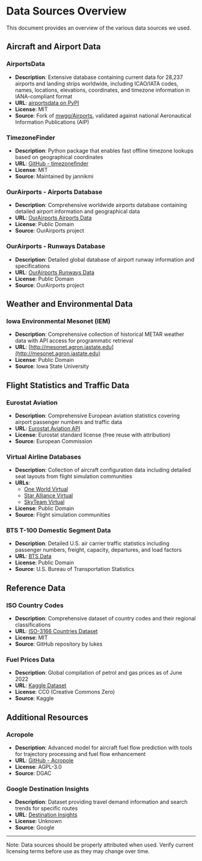 # Data Sources Overview

This document provides an overview of the various data sources we used.

## Aircraft and Airport Data

### AirportsData
- **Description**: Extensive database containing current data for 28,237 airports and landing strips worldwide, including ICAO/IATA codes, names, locations, elevations, coordinates, and timezone information in IANA-compliant format
- **URL**: [airportsdata on PyPI](https://pypi.org/project/airportsdata/)
- **License**: MIT
- **Source**: Fork of [mwgg/Airports](https://github.com/mwgg/Airports), validated against national Aeronautical Information Publications (AIP)

### TimezoneFinder
- **Description**: Python package that enables fast offline timezone lookups based on geographical coordinates
- **URL**: [GitHub - timezonefinder](https://github.com/jannikmi/timezonefinder)
- **License**: MIT
- **Source**: Maintained by jannikmi

### OurAirports - Airports Database
- **Description**: Comprehensive worldwide airports database containing detailed airport information and geographical data
- **URL**: [OurAirports Airports Data](https://davidmegginson.github.io/ourairports-data/airports.csv)
- **License**: Public Domain
- **Source**: OurAirports project

### OurAirports - Runways Database
- **Description**: Detailed global database of airport runway information and specifications
- **URL**: [OurAirports Runways Data](https://davidmegginson.github.io/ourairports-data/runways.csv)
- **License**: Public Domain
- **Source**: OurAirports project

## Weather and Environmental Data

### Iowa Environmental Mesonet (IEM)
- **Description**: Comprehensive collection of historical METAR weather data with API access for programmatic retrieval
- **URL**: [http://mesonet.agron.iastate.edu](http://mesonet.agron.iastate.edu)
- **License**: Public Domain
- **Source**: Iowa State University

## Flight Statistics and Traffic Data

### Eurostat Aviation
- **Description**: Comprehensive European aviation statistics covering airport passenger numbers and traffic data
- **URL**: [Eurostat Aviation API](https://ec.europa.eu/eurostat/api/dissemination/sdmx/2.1/data/avia_tf_apal)
- **License**: Eurostat standard license (free reuse with attribution)
- **Source**: European Commission

### Virtual Airline Databases
- **Description**: Collection of aircraft configuration data including detailed seat layouts from flight simulation communities
- **URLs**: 
  - [One World Virtual](https://oneworldvirtual.org)
  - [Star Alliance Virtual](https://staralliancevirtual.org)
  - [SkyTeam Virtual](https://skyteamvirtual.org)
- **License**: Public Domain
- **Source**: Flight simulation communities

### BTS T-100 Domestic Segment Data
- **Description**: Detailed U.S. air carrier traffic statistics including passenger numbers, freight, capacity, departures, and load factors
- **URL**: [BTS Data](https://www.transtats.bts.gov/DL_SelectFields.aspx?gnoyr_VQ=FMG)
- **License**: Public Domain
- **Source**: U.S. Bureau of Transportation Statistics

## Reference Data

### ISO Country Codes
- **Description**: Comprehensive dataset of country codes and their regional classifications
- **URL**: [ISO-3166 Countries Dataset](https://raw.githubusercontent.com/lukes/ISO-3166-Countries-with-Regional-Codes/master/all/all.csv)
- **License**: MIT
- **Source**: GitHub repository by lukes

### Fuel Prices Data
- **Description**: Global compilation of petrol and gas prices as of June 2022
- **URL**: [Kaggle Dataset](https://www.kaggle.com/datasets/zusmani/petrolgas-prices-worldwide)
- **License**: CC0 (Creative Commons Zero)
- **Source**: Kaggle

## Additional Resources

### Acropole
- **Description**: Advanced model for aircraft fuel flow prediction with tools for trajectory processing and fuel flow enhancement
- **URL**: [GitHub - Acropole](https://github.com/DGAC/Acropole)
- **License**: AGPL-3.0
- **Source**: DGAC

### Google Destination Insights
- **Description**: Dataset providing travel demand information and search trends for specific routes
- **URL**: [Destination Insights](https://destinationinsights.withgoogle.com/intl/en_ALL/)
- **License**: Unknown
- **Source**: Google

---
Note: Data sources should be properly attributed when used. Verify current licensing terms before use as they may change over time.
